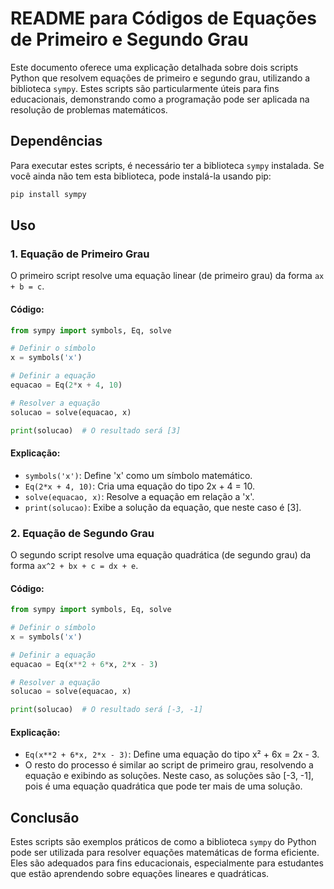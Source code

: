 # README para Códigos de Equações de Primeiro e Segundo Grau

Este documento oferece uma explicação detalhada sobre dois scripts Python que resolvem equações de primeiro e segundo grau, utilizando a biblioteca `sympy`. Estes scripts são particularmente úteis para fins educacionais, demonstrando como a programação pode ser aplicada na resolução de problemas matemáticos.

## Dependências

Para executar estes scripts, é necessário ter a biblioteca `sympy` instalada. Se você ainda não tem esta biblioteca, pode instalá-la usando pip:

```bash
pip install sympy
```

## Uso

### 1. Equação de Primeiro Grau

O primeiro script resolve uma equação linear (de primeiro grau) da forma `ax + b = c`.

#### Código:

```python
from sympy import symbols, Eq, solve

# Definir o símbolo
x = symbols('x')

# Definir a equação
equacao = Eq(2*x + 4, 10)

# Resolver a equação
solucao = solve(equacao, x)

print(solucao)  # O resultado será [3]
```

#### Explicação:

- `symbols('x')`: Define 'x' como um símbolo matemático.
- `Eq(2*x + 4, 10)`: Cria uma equação do tipo 2x + 4 = 10.
- `solve(equacao, x)`: Resolve a equação em relação a 'x'.
- `print(solucao)`: Exibe a solução da equação, que neste caso é [3].

### 2. Equação de Segundo Grau

O segundo script resolve uma equação quadrática (de segundo grau) da forma `ax^2 + bx + c = dx + e`.

#### Código:

```python
from sympy import symbols, Eq, solve

# Definir o símbolo
x = symbols('x')

# Definir a equação
equacao = Eq(x**2 + 6*x, 2*x - 3)

# Resolver a equação
solucao = solve(equacao, x)

print(solucao)  # O resultado será [-3, -1]
```

#### Explicação:

- `Eq(x**2 + 6*x, 2*x - 3)`: Define uma equação do tipo x² + 6x = 2x - 3.
- O resto do processo é similar ao script de primeiro grau, resolvendo a equação e exibindo as soluções. Neste caso, as soluções são [-3, -1], pois é uma equação quadrática que pode ter mais de uma solução.

## Conclusão

Estes scripts são exemplos práticos de como a biblioteca `sympy` do Python pode ser utilizada para resolver equações matemáticas de forma eficiente. Eles são adequados para fins educacionais, especialmente para estudantes que estão aprendendo sobre equações lineares e quadráticas.
